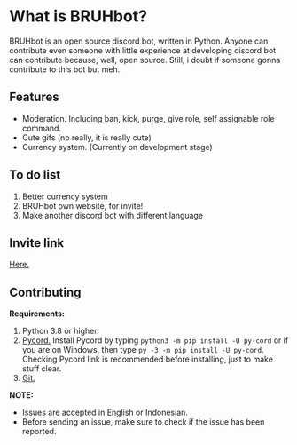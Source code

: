 # What is BRUHbot?
BRUHbot is an open source discord bot, written in Python. Anyone can contribute even someone with little experience at developing discord bot can contribute because, well, open source. Still, i doubt if someone gonna contribute to this bot but meh.

## Features
- Moderation. Including ban, kick, purge, give role, self assignable role command.
- Cute gifs (no really, it is really cute)
- Currency system. (Currently on development stage)

## To do list
1. Better currency system
2. BRUHbot own website, for invite!
3. Make another discord bot with different language

## Invite link
[Here.](https://discord.com/api/oauth2/authorize?client_id=745294860839420034&permissions=2952849414&scope=bot%20applications.commands)

## Contributing
**Requirements:**
1. Python 3.8 or higher.
2. [Pycord.](https://github.com/Pycord-Development/pycord) Install Pycord by typing `python3 -m pip install -U py-cord` or if you are on Windows, then type `py -3 -m pip install -U py-cord`. Checking Pycord link is recommended before installing, just to make stuff clear.
3. [Git.](https://git-scm.com/)

**NOTE:**
- Issues are accepted in English or Indonesian.
- Before sending an issue, make sure to check if the issue has been reported.

